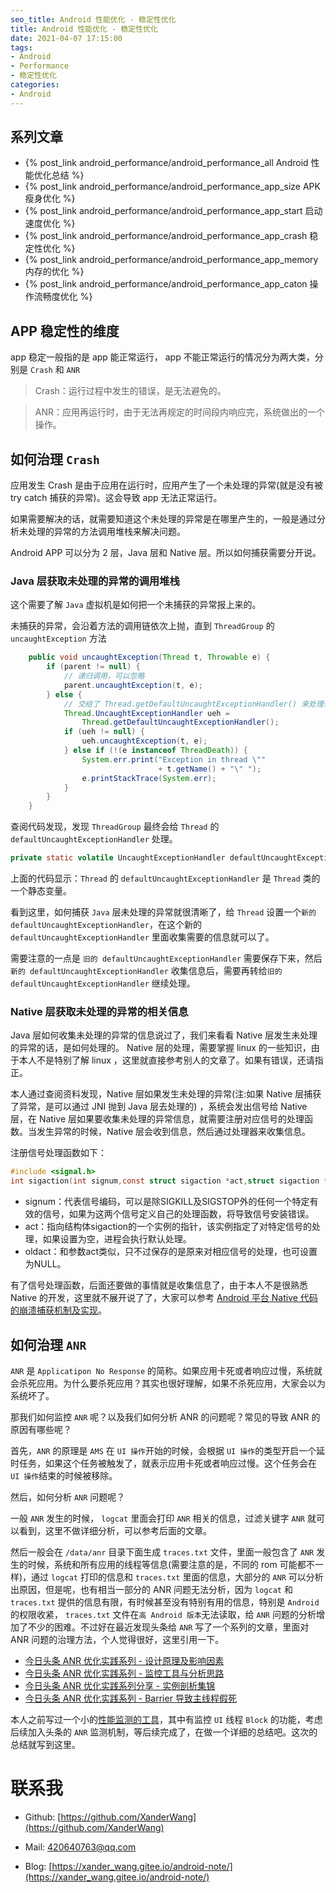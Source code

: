 ```yaml
---
seo_title: Android 性能优化 - 稳定性优化
title: Android 性能优化 - 稳定性优化
date: 2021-04-07 17:15:00
tags: 
- Android
- Performance
- 稳定性优化
categories: 
- Android
---
```


## 系列文章

- {% post_link android_performance/android_performance_all Android 性能优化总结 %}
- {% post_link android_performance/android_performance_app_size APK 瘦身优化 %}
- {% post_link android_performance/android_performance_app_start 启动速度优化 %}
- {% post_link android_performance/android_performance_app_crash 稳定性优化 %}
- {% post_link android_performance/android_performance_app_memory 内存的优化 %}
- {% post_link android_performance/android_performance_app_caton 操作流畅度优化 %}

## APP 稳定性的维度

app 稳定一般指的是 app 能正常运行， app 不能正常运行的情况分为两大类，分别是 `Crash` 和 `ANR`

> Crash：运行过程中发生的错误，是无法避免的。

> ANR：应用再运行时，由于无法再规定的时间段内响应完，系统做出的一个操作。

## 如何治理 `Crash`

应用发生 Crash 是由于应用在运行时，应用产生了一个未处理的异常(就是没有被 try catch 捕获的异常)。这会导致 app 无法正常运行。

如果需要解决的话，就需要知道这个未处理的异常是在哪里产生的，一般是通过分析未处理的异常的方法调用堆栈来解决问题。

Android APP 可以分为 2 层，Java 层和 Native 层。所以如何捕获需要分开说。

### Java 层获取未处理的异常的调用堆栈

这个需要了解 `Java` 虚拟机是如何把一个未捕获的异常报上来的。

未捕获的异常，会沿着方法的调用链依次上抛，直到 `ThreadGroup` 的 `uncaughtException` 方法

```java
    public void uncaughtException(Thread t, Throwable e) {
        if (parent != null) {
            // 递归调用，可以忽略
            parent.uncaughtException(t, e); 
        } else {
            // 交给了 Thread.getDefaultUncaughtExceptionHandler() 来处理未捕获的异常
            Thread.UncaughtExceptionHandler ueh =
                Thread.getDefaultUncaughtExceptionHandler();
            if (ueh != null) {
                ueh.uncaughtException(t, e);
            } else if (!(e instanceof ThreadDeath)) {
                System.err.print("Exception in thread \""
                                 + t.getName() + "\" ");
                e.printStackTrace(System.err);
            }
        }
    }
```
查阅代码发现，发现 `ThreadGroup` 最终会给 `Thread` 的 `defaultUncaughtExceptionHandler` 处理。

```java
private static volatile UncaughtExceptionHandler defaultUncaughtExceptionHandler;
```

 上面的代码显示：`Thread` 的 `defaultUncaughtExceptionHandler` 是 `Thread` 类的一个静态变量。

看到这里，如何捕获 `Java` 层未处理的异常就很清晰了，给 `Thread` 设置一个`新的 defaultUncaughtExceptionHandler`，在这个新的` defaultUncaughtExceptionHandler` 里面收集需要的信息就可以了。

需要注意的一点是 `旧的 defaultUncaughtExceptionHandler` 需要保存下来，然后`新的 defaultUncaughtExceptionHandler` 收集信息后，需要再转给`旧的 defaultUncaughtExceptionHandler` 继续处理。

### Native 层获取未处理的异常的相关信息

Java 层如何收集未处理的异常的信息说过了，我们来看看 Native 层发生未处理的异常的话，是如何处理的。 Native 层的处理，需要掌握 linux 的一些知识，由于本人不是特别了解 linux ，这里就直接参考别人的文章了。如果有错误，还请指正。

本人通过查阅资料发现，Native 层如果发生未处理的异常(注:如果 Native 层捕获了异常，是可以通过 JNI 抛到 Java 层去处理的) ，系统会发出信号给 Native 层，在 Native 层如果要收集未处理的异常信息，就需要注册对应信号的处理函数。当发生异常的时候，Native 层会收到信息，然后通过处理器来收集信息。

注册信号处理函数如下：

```c
#include <signal.h> 
int sigaction(int signum,const struct sigaction *act,struct sigaction *oldact));
```

- signum：代表信号编码，可以是除SIGKILL及SIGSTOP外的任何一个特定有效的信号，如果为这两个信号定义自己的处理函数，将导致信号安装错误。
- act：指向结构体sigaction的一个实例的指针，该实例指定了对特定信号的处理，如果设置为空，进程会执行默认处理。
- oldact：和参数act类似，只不过保存的是原来对相应信号的处理，也可设置为NULL。

有了信号处理函数，后面还要做的事情就是收集信息了，由于本人不是很熟悉 Native 的开发，这里就不展开说了了，大家可以参考 [Android 平台 Native 代码的崩溃捕获机制及实现](https://www.cnblogs.com/mingfeng002/p/9118253.html)。

## 如何治理 `ANR`

`ANR` 是 `Applicatipon No Response` 的简称。如果应用卡死或者响应过慢，系统就会杀死应用。为什么要杀死应用？其实也很好理解，如果不杀死应用，大家会以为系统坏了。

那我们如何监控 `ANR` 呢？以及我们如何分析 ANR 的问题呢？常见的导致 ANR 的原因有哪些呢？

首先，`ANR` 的原理是 `AMS` 在 `UI 操作`开始的时候，会根据 `UI 操作`的类型开启一个延时任务，如果这个任务被触发了，就表示应用卡死或者响应过慢。这个任务会在 `UI 操作`结束的时候被移除。

然后，如何分析 `ANR` 问题呢？

一般 `ANR` 发生的时候， `logcat` 里面会打印 `ANR` 相关的信息，过滤关键字 `ANR` 就可以看到，这里不做详细分析，可以参考后面的文章。

然后一般会在 `/data/anr` 目录下面生成 `traces.txt` 文件，里面一般包含了 `ANR` 发生的时候，系统和所有应用的线程等信息(需要注意的是，不同的 rom 可能都不一样)，通过 `logcat` 打印的信息和 `traces.txt` 里面的信息，大部分的 `ANR` 可以分析出原因，但是呢，也有相当一部分的 ANR 问题无法分析，因为 `logcat` 和 `traces.txt` 提供的信息有限，有时候甚至没有特别有用的信息，特别是 `Android` 的权限收紧， `traces.txt` 文件在`高 Android 版本`无法读取，给 `ANR` 问题的分析增加了不少的困难。不过好在最近发现头条给 `ANR` 写了一个系列的文章，里面对 ANR 问题的治理方法，个人觉得很好，这里引用一下。

- [今日头条 ANR 优化实践系列 - 设计原理及影响因素](https://mp.weixin.qq.com/s/ApNSEWxQdM19QoCNijagtg)
- [今日头条 ANR 优化实践系列 - 监控工具与分析思路](https://mp.weixin.qq.com/s/_Z6GdGRVWq-_JXf5Fs6fsw)
- [今日头条 ANR 优化实践系列分享 - 实例剖析集锦](https://mp.weixin.qq.com/s/4-_SnG4dfjMnkrb3rhgUag)
- [今日头条 ANR 优化实践系列 - Barrier 导致主线程假死](https://mp.weixin.qq.com/s/OBYWrUBkWwV8o6ChSVaCvw)

本人之前写过一个小的[性能监测的工具](https://github.com/XanderWang/performance)，其中有监控 `UI` 线程 `Block` 的功能，考虑后续加入头条的 `ANR` 监测机制，等后续完成了，在做一个详细的总结吧。这次的总结就写到这里。

# 联系我

- Github: [https://github.com/XanderWang](https://github.com/XanderWang)

- Mail: <420640763@qq.com>

- Blog: [https://xander_wang.gitee.io/android-note/](https://xander_wang.gitee.io/android-note/)

